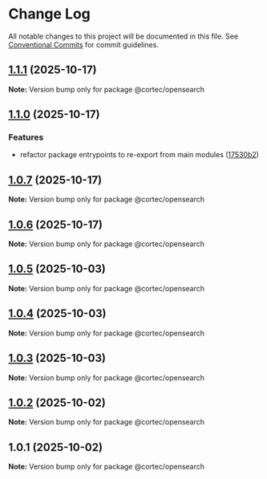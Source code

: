 # Change Log

All notable changes to this project will be documented in this file.
See [Conventional Commits](https://conventionalcommits.org) for commit guidelines.

## [1.1.1](https://github.com/saswatds/cortec/compare/@cortec/opensearch@1.1.0...@cortec/opensearch@1.1.1) (2025-10-17)

**Note:** Version bump only for package @cortec/opensearch

## [1.1.0](https://github.com/saswatds/cortec/compare/@cortec/opensearch@1.0.7...@cortec/opensearch@1.1.0) (2025-10-17)

### Features

- refactor package entrypoints to re-export from main modules ([17530b2](https://github.com/saswatds/cortec/commit/17530b20971488b5ace460b04088880ba4d40fdf))

## [1.0.7](https://github.com/saswatds/cortec/compare/@cortec/opensearch@1.0.6...@cortec/opensearch@1.0.7) (2025-10-17)

**Note:** Version bump only for package @cortec/opensearch

## [1.0.6](https://github.com/saswatds/cortec/compare/@cortec/opensearch@1.0.5...@cortec/opensearch@1.0.6) (2025-10-17)

**Note:** Version bump only for package @cortec/opensearch

## [1.0.5](https://github.com/saswatds/cortec/compare/@cortec/opensearch@1.0.4...@cortec/opensearch@1.0.5) (2025-10-03)

**Note:** Version bump only for package @cortec/opensearch

## [1.0.4](https://github.com/saswatds/cortec/compare/@cortec/opensearch@1.0.3...@cortec/opensearch@1.0.4) (2025-10-03)

**Note:** Version bump only for package @cortec/opensearch

## [1.0.3](https://github.com/saswatds/cortec/compare/@cortec/opensearch@1.0.2...@cortec/opensearch@1.0.3) (2025-10-03)

**Note:** Version bump only for package @cortec/opensearch

## [1.0.2](https://github.com/saswatds/cortec/compare/@cortec/opensearch@1.0.1...@cortec/opensearch@1.0.2) (2025-10-02)

**Note:** Version bump only for package @cortec/opensearch

## 1.0.1 (2025-10-02)

**Note:** Version bump only for package @cortec/opensearch
